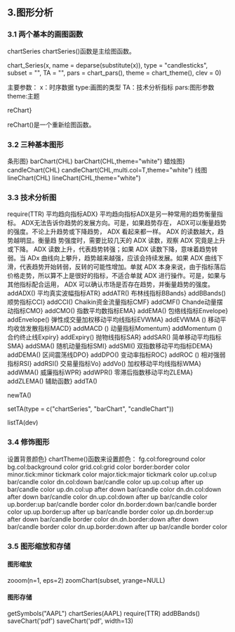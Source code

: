 ## 3.图形分析

### 3.1 两个基本的画图函数

chartSeries
chartSeries()函数是主绘图函数。

chart_Series(x,
             name = deparse(substitute(x)),
             type = "candlesticks",
             subset = "",
             TA = "",
             pars = chart_pars(),
             theme = chart_theme(),
             clev = 0)

主要参数：
x：时序数据
type:画图的类型
TA：技术分析指标
pars:图形参数
theme:主题

reChart}

reChart()是一个重新绘图函数。

### 3.2 三种基本图形
条形图}
barChart(CHL)
barChart(CHL,theme="white")
蜡烛图}
candleChart(CHL)
candleChart(CHL,multi.col=T,theme="white")
线图
lineChart(CHL)
lineChart(CHL,theme="white")

### 3.3 技术分析图

require(TTR)
平均趋向指标ADX}
平均趋向指标ADX是另一种常用的趋势衡量指标。 ADX无法告诉你趋势的发展方向。可是，如果趋势存在， ADX可以衡量趋势的强度。不论上升趋势或下降趋势， ADX 看起来都一样。 ADX 的读数越大，趋势越明显。衡量趋 势强度时，需要比较几天的 ADX 读数，观察 ADX 究竟是上升或下降。 ADX 读数上升，代表趋势转强；如果 ADX 读数下降，意味着趋势转弱。当 ADx 曲线向上攀升，趋势越来越强，应该会持续发展。如果 ADX 曲线下滑，代表趋势开始转弱，反转的可能性增加。单就 ADX 本身来说，由于指标落后价格走势，所以算不上是很好的指标，不适合单就 ADX 进行操作。可是，如果与其他指标配合运用， ADX 可以确认市场是否存在趋势，并衡量趋势的强度。
addADX()
平均真实波幅指标ATR}
addATR()
布林线指标BBands}
addBBands()
顺势指标CCI}
addCCI()
Chaikin资金流量指标CMF}
addCMF()
Chande动量摆动指标CMO}
addCMO()
指数平均数指标EMA}
addEMA()
包络线指标Envelope}
addEnvelope()
弹性成交量加权移动平均线指标EVWMA}
addEVWMA ()
移动平均收敛发散指标MACD}
addMACD ()
动量指标Momentum}
addMomentum ()
合约终止线Expiry}
addExpiry()
抛物线指标SAR}
addSAR()
简单移动平均指标SMA}
addSMA()
随机动量指标SMI}
addSMI()
双指数移动平均指标DEMA}
addDEMA()
区间震荡线DPO}
addDPO()
变动率指标ROC}
addROC ()
相对强弱指标RSI}
addRSI()
交易量指标Vo}
addVo()
加权移动平均线指标WMA}
addWMA()
威廉指标WPR}
addWPR()
零滞后指数移动平均ZLEMA}
addZLEMA()
辅助函数}
addTA()

newTA()

setTA(type = c("chartSeries", "barChart", "candleChart"))

listTA(dev)

### 3.4 修饰图形

设置背景颜色}
chartTheme()函数来设置颜色：
fg.col:foreground color
bg.col:background color
grid.col:grid color
border:border color
minor.tick:minor tickmark color
major.tick:major tickmark color
up.col:up bar/candle color
dn.col:down bar/candle color
up.up.col:up after up bar/candle color
up.dn.col:up after down bar/candle color
dn.dn.col:down after down bar/candle color
dn.up.col:down after up bar/candle color
up.border:up bar/candle border color
dn.border:down bar/candle border color
up.up.border:up after up bar/candle border color
up.dn.border:up after down bar/candle border color
dn.dn.border:down after down bar/candle border color
dn.up.border:down after up bar/candle border color 

### 3.5 图形缩放和存储

#### 图形缩放

zooom(n=1, eps=2)
zoomChart(subset, yrange=NULL)

#### 图形存储

getSymbols("AAPL")
chartSeries(AAPL)
require(TTR)
addBBands()
saveChart('pdf')
saveChart('pdf', width=13)

